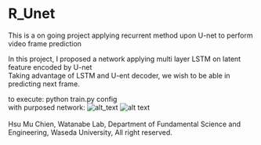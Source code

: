 # R_Unet
This is a on going project applying recurrent method upon U-net to perform video frame prediction </br>

In this project, I proposed a network applying multi layer LSTM on latent feature encoded by U-net </br>
Taking advantage of LSTM and U-ent decoder, we wish to be able in predicting next frame. </br> 

to execute: python train.py config </br>
with purposed network:
![alt_text](https://github.com/vagr8/R_Unet/blob/master/recurrent-u-net-architecture.png)
![alt text](https://github.com/vagr8/R_Unet/blob/master/laege.png)
</br>
</br>
Hsu Mu Chien, Watanabe Lab, Department of Fundamental Science and Engineering, Waseda University, All right reserved.
